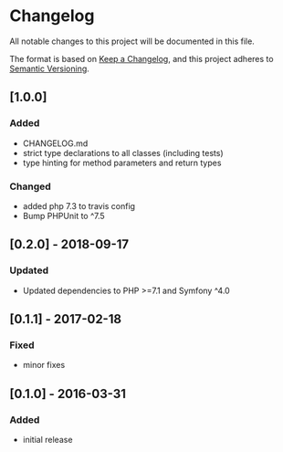 # Changelog
All notable changes to this project will be documented in this file.

The format is based on [Keep a Changelog](https://keepachangelog.com/en/1.0.0/),
and this project adheres to [Semantic Versioning](https://semver.org/spec/v2.0.0.html).

## [1.0.0]
### Added
- CHANGELOG.md
- strict type declarations to all classes (including tests)
- type hinting for method parameters and return types

### Changed
- added php 7.3 to travis config
- Bump PHPUnit to ^7.5

## [0.2.0] - 2018-09-17
### Updated
- Updated dependencies to PHP >=7.1 and Symfony ^4.0

## [0.1.1] - 2017-02-18
### Fixed
- minor fixes

## [0.1.0] - 2016-03-31
### Added
- initial release
